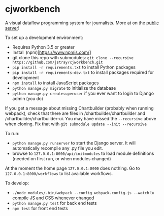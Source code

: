 # cjworkbench
A visual dataflow programming system for journalists. More at on the [public server](blog.cjworkbench.org)!


To set up a development environment:

- Requires Python 3.5 or greater
- Install (npm)[https://www.npmjs.com/]
- git clone this repo with submodules: `git clone --recursive https://github.com/jstray/cjworkbench.git`
- `pip install -r requirements.txt` to install Python packages
- `pip install -r requirements-dev.txt` to install packages required for development
- `npm install` to install JavaScript packages
- `python manage.py migrate` to initialize the database
- `python manage.py createsuperuser` if you ever want to login to Django admin (you do)

If you get a message about missing Chartbuilder (probably when running webpack), check that there are files in /chartbuilder/chartbuilder and /chartbuilder/chartbuilder-ui. You may have missed the `--recursive` above when cloning. Fix that with `git submodule update --init --recursive`

To run:
- `python manage.py runserver` to start the Django server. It will automatically recompile any .py file you edit.
- browse to `127.0.0.1:8000/api/initmodules` to load module definitions (needed on first run, or when modules changed)

At the moment the home page `127.0.0.1:8000` does nothing. Go to `127.0.0.1:8000/workflows` to list available workflows.

To develop:
- `./node_modules/.bin/webpack --config webpack.config.js --watch` to compile JS and CSS whenever changed
- `python manage.py test` for back end tests
- `npm test` for front end tests
